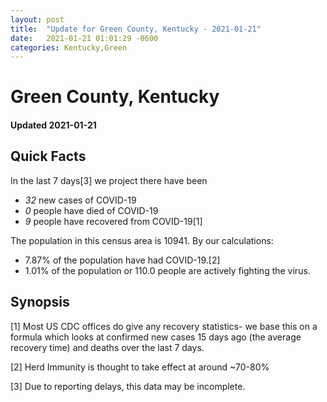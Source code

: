 ```yaml
---
layout: post
title:  "Update for Green County, Kentucky - 2021-01-21"
date:   2021-01-21 01:01:29 -0600
categories: Kentucky,Green
---
```


# Green County, Kentucky
#### Updated 2021-01-21

## Quick Facts

In the last 7 days[3] we project there have been
- *32* new cases of COVID-19
- *0* people have died of COVID-19
- *9* people have recovered from COVID-19[1]

The population in this census area is 10941. By our calculations:
- 7.87% of the population have had COVID-19.[2]
- 1.01% of the population or 110.0 people are actively fighting the virus.

## Synopsis




[1] Most US CDC offices do give any recovery statistics- we base this on a formula which looks at confirmed new cases
15 days ago (the average recovery time) and deaths over the last 7 days.

[2] Herd Immunity is thought to take effect at around ~70-80%

[3] Due to reporting delays, this data may be incomplete.
 
    